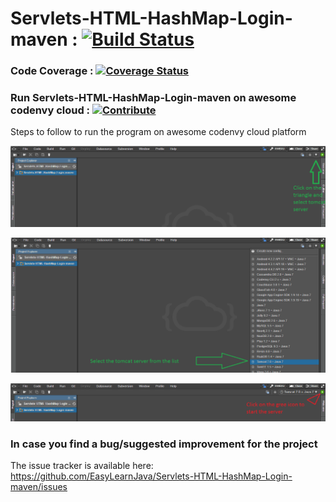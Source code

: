 # Servlets-HTML-HashMap-Login-maven : [![Build Status](https://travis-ci.org/EasyLearnJava/Servlets-HTML-HashMap-Login-maven.svg?branch=master)](https://travis-ci.org/EasyLearnJava/Servlets-HTML-HashMap-Login-maven/)

### Code Coverage : [![Coverage Status](https://coveralls.io/repos/github/EasyLearnJava/Servlets-HTML-HashMap-Login-maven/badge.png?branch=master)](https://coveralls.io/github/EasyLearnJava/Servlets-HTML-HashMap-Login-maven?branch=master)

### Run Servlets-HTML-HashMap-Login-maven on awesome codenvy cloud : [![Contribute](https://codenvy.com/factory/resources/codenvy-contribute.svg)](https://codenvy.com/f?id=m1dhvl3qfgi6atzj)
 
Steps to follow to run the program on awesome codenvy cloud platform

![alt tag](https://github.com/EasyLearnJava/Servlets-HTML-HashMap-Login-maven/blob/master/codenvy_clicktriangle.png)

![alt tag](https://github.com/EasyLearnJava/Servlets-HTML-HashMap-Login-maven/blob/master/Codenvy_server_selection.png)

![alt tag](https://github.com/EasyLearnJava/Servlets-HTML-HashMap-Login-maven/blob/master/Codenvy_startserver.png)

### In case you find a bug/suggested improvement for the project
The issue tracker is available here: https://github.com/EasyLearnJava/Servlets-HTML-HashMap-Login-maven/issues
